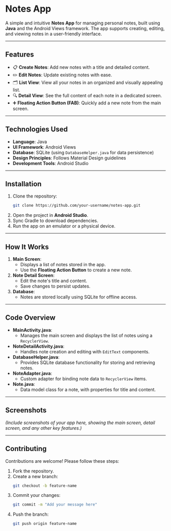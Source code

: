 
# **Notes App**

A simple and intuitive **Notes App** for managing personal notes, built using **Java** and the Android Views framework. The app supports creating, editing, and viewing notes in a user-friendly interface.

---

## **Features**
- 📋 **Create Notes**: Add new notes with a title and detailed content.
- ✏️ **Edit Notes**: Update existing notes with ease.
- 🗂️ **List View**: View all your notes in an organized and visually appealing list.
- 🔍 **Detail View**: See the full content of each note in a dedicated screen.
- ➕ **Floating Action Button (FAB)**: Quickly add a new note from the main screen.

---

## **Technologies Used**
- **Language**: Java
- **UI Framework**: Android Views
- **Database**: SQLite (using `DatabaseHelper.java` for data persistence)
- **Design Principles**: Follows Material Design guidelines
- **Development Tools**: Android Studio

---

## **Installation**
1. Clone the repository:
   ```bash
   git clone https://github.com/your-username/notes-app.git
   ```
2. Open the project in **Android Studio**.
3. Sync Gradle to download dependencies.
4. Run the app on an emulator or a physical device.

---

## **How It Works**
1. **Main Screen**:
   - Displays a list of notes stored in the app.
   - Use the **Floating Action Button** to create a new note.
2. **Note Detail Screen**:
   - Edit the note's title and content.
   - Save changes to persist updates.
3. **Database**:
   - Notes are stored locally using SQLite for offline access.

---

## **Code Overview**
- **MainActivity.java**:
  - Manages the main screen and displays the list of notes using a `RecyclerView`.
- **NoteDetailActivity.java**:
  - Handles note creation and editing with `EditText` components.
- **DatabaseHelper.java**:
  - Provides SQLite database functionality for storing and retrieving notes.
- **NoteAdapter.java**:
  - Custom adapter for binding note data to `RecyclerView` items.
- **Note.java**:
  - Data model class for a note, with properties for title and content.

---

## **Screenshots**
*(Include screenshots of your app here, showing the main screen, detail screen, and any other key features.)*

---

## **Contributing**
Contributions are welcome! Please follow these steps:
1. Fork the repository.
2. Create a new branch:
   ```bash
   git checkout -b feature-name
   ```
3. Commit your changes:
   ```bash
   git commit -m "Add your message here"
   ```
4. Push the branch:
   ```bash
   git push origin feature-name
   ```


